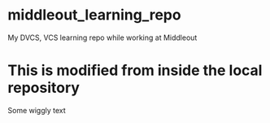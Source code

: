 # middleout_learning_repo
My DVCS, VCS learning repo while working at Middleout

# This is modified from inside the local repository
Some wiggly text